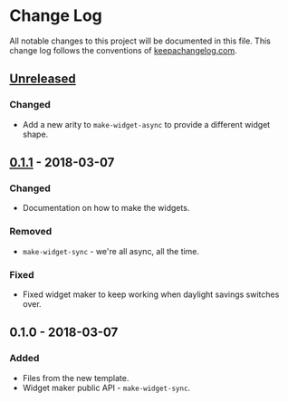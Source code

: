 # Change Log
All notable changes to this project will be documented in this file. This change log follows the conventions of [keepachangelog.com](http://keepachangelog.com/).

## [Unreleased]
### Changed
- Add a new arity to `make-widget-async` to provide a different widget shape.

## [0.1.1] - 2018-03-07
### Changed
- Documentation on how to make the widgets.

### Removed
- `make-widget-sync` - we're all async, all the time.

### Fixed
- Fixed widget maker to keep working when daylight savings switches over.

## 0.1.0 - 2018-03-07
### Added
- Files from the new template.
- Widget maker public API - `make-widget-sync`.

[Unreleased]: https://github.com/your-name/peg-exercise/compare/0.1.1...HEAD
[0.1.1]: https://github.com/your-name/peg-exercise/compare/0.1.0...0.1.1
